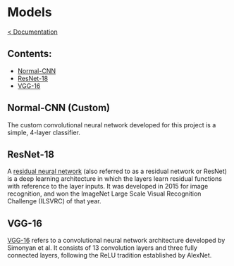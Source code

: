 # Models
[< Documentation](../README.md)

## Contents:
* [Normal-CNN](#normal-cnn-custom)
* [ResNet-18](#resnet-18)
* [VGG-16](#vgg-16)

## Normal-CNN (Custom)

The custom convolutional neural network developed for this project is a simple, 4-layer classifier.

## ResNet-18

A [residual neural network](https://en.wikipedia.org/wiki/Residual_neural_network) (also referred to as a residual network or ResNet) is a deep learning architecture in which the layers learn residual functions with reference to the layer inputs. It was developed in 2015 for image recognition, and won the ImageNet Large Scale Visual Recognition Challenge (ILSVRC) of that year.

## VGG-16

[VGG-16](https://www.sciencedirect.com/topics/computer-science/vgg-16) refers to a convolutional neural network architecture developed by Simonyan et al. It consists of 13 convolution layers and three fully connected layers, following the ReLU tradition established by AlexNet.